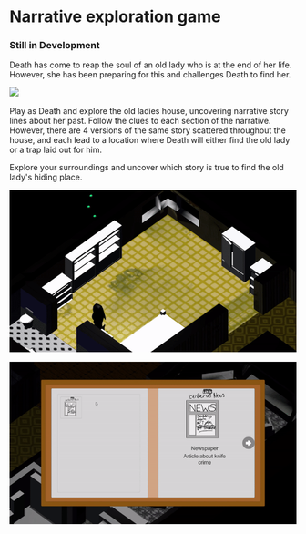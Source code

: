 # Narrative exploration game
### Still in Development

Death has come to reap the soul of an old lady who is at the end of her life. However, she has been preparing for this and challenges Death to find her.

![](DeathGame.gif)

Play as Death and explore the old ladies house, uncovering narrative story lines about her past. Follow the clues to each section of the narrative.
However, there are 4 versions of the same story scattered throughout the house, and each lead to a location where Death will either find the old lady or a trap laid out for him.

Explore your surroundings and uncover which story is true to find the old lady's hiding place.

![](DeathGameDialogue.gif)

![](DeathGameInventory.gif)
